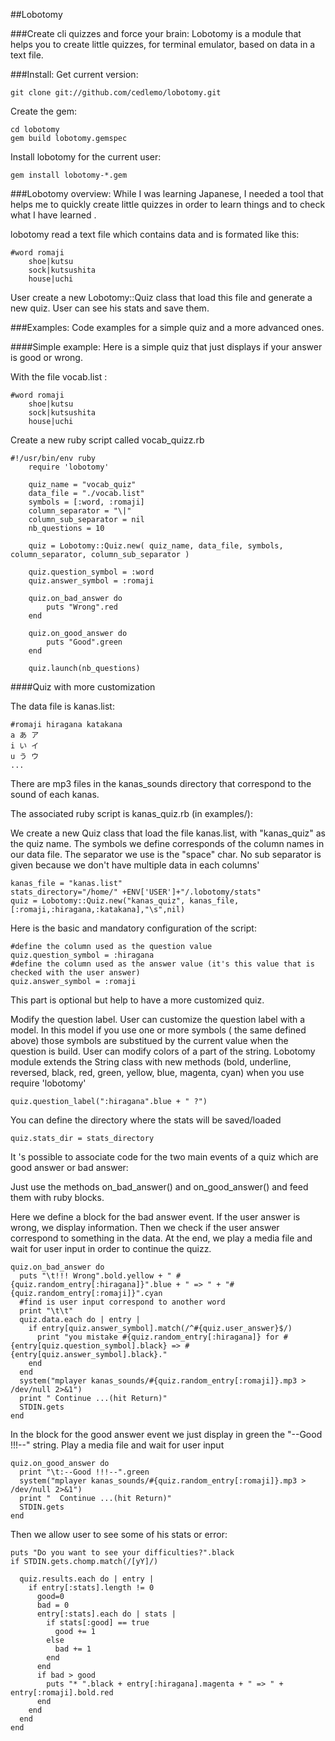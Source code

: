 ##Lobotomy

###Create cli quizzes and force your brain:
Lobotomy is a module that helps you to create little quizzes, for terminal emulator, based on data in a text file.

###Install:
Get current version:

    git clone git://github.com/cedlemo/lobotomy.git

Create the gem:

    cd lobotomy
    gem build lobotomy.gemspec

Install lobotomy for the current user:

    gem install lobotomy-*.gem

###Lobotomy overview:
While I was learning Japanese, I needed a tool that helps me to quickly create little quizzes in order to learn things and to check what I have learned .

lobotomy read a text file which contains data and is formated like this:

    #word romaji
		shoe|kutsu
		sock|kutsushita
		house|uchi

User create a new Lobotomy::Quiz class that load this file and generate a new quiz. User can see his stats and save them.

###Examples:
Code examples for a simple quiz and a more advanced ones.

####Simple example:
Here is a simple quiz that just displays if your answer is good or wrong.

With the file vocab.list :

    #word romaji
		shoe|kutsu
		sock|kutsushita
		house|uchi

Create a new ruby script called vocab_quizz.rb

    #!/usr/bin/env ruby
		require 'lobotomy'
		
		quiz_name = "vocab_quiz"
		data_file = "./vocab.list"
		symbols = [:word, :romaji]
		column_separator = "\|"
		column_sub_separator = nil
		nb_questions = 10

		quiz = Lobotomy::Quiz.new( quiz_name, data_file, symbols, column_separator, column_sub_separator )

		quiz.question_symbol = :word
		quiz.answer_symbol = :romaji

		quiz.on_bad_answer do
			puts "Wrong".red
		end

		quiz.on_good_answer do
			puts "Good".green
		end

		quiz.launch(nb_questions)

####Quiz with more customization

The data file is kanas.list:

    #romaji hiragana katakana
    a あ ア
    i い イ
    u う ウ
    ...

There are mp3 files in the kanas_sounds directory that correspond to the sound of each kanas.

The associated ruby script is kanas_quiz.rb (in examples/):

We create a new Quiz class that load the file kanas.list, with "kanas_quiz" as the quiz name. The symbols we define corresponds of the column names in our data file.
The separator we use is the "space" char. No sub separator is given because we don't have multiple data in each columns' 

    kanas_file = "kanas.list"
    stats_directory="/home/" +ENV['USER']+"/.lobotomy/stats"
    quiz = Lobotomy::Quiz.new("kanas_quiz", kanas_file, [:romaji,:hiragana,:katakana],"\s",nil)

Here is the basic and mandatory configuration of the script:

    #define the column used as the question value
    quiz.question_symbol = :hiragana
    #define the column used as the answer value (it's this value that is checked with the user answer)
    quiz.answer_symbol = :romaji

This part is optional but help to have a more customized quiz.

Modify the question label. User can customize the question label with a model. In this model if you use one or more symbols ( the same defined above) those symbols are substitued by the current value when the question is build.
User can modify colors of a part of the string. Lobotomy module extends the String class with new methods (bold, underline, reversed, black, red, green, yellow, blue, magenta, cyan) when you use require 'lobotomy' 

    quiz.question_label(":hiragana".blue + " ?")

You can define the directory where the stats will be saved/loaded 

    quiz.stats_dir = stats_directory

It 's possible to associate code for the two main events of a quiz which are good answer or bad answer:

Just use the methods on_bad_answer() and on_good_answer() and feed them with ruby blocks.

Here we define a block for the bad answer event. If the user answer is wrong, we display information.
Then we check if the user answer correspond to something in the data.
At the end, we play a media file and wait for user input in order to continue the quizz.

    quiz.on_bad_answer do
      puts "\t!!! Wrong".bold.yellow + " #{quiz.random_entry[:hiragana]}".blue + " => " + "#{quiz.random_entry[:romaji]}".cyan
      #find is user input correspond to another word
      print "\t\t"
      quiz.data.each do | entry |
        if entry[quiz.answer_symbol].match(/^#{quiz.user_answer}$/)
          print "you mistake #{quiz.random_entry[:hiragana]} for #{entry[quiz.question_symbol].black} => #{entry[quiz.answer_symbol].black}."
        end
      end
      system("mplayer kanas_sounds/#{quiz.random_entry[:romaji]}.mp3 > /dev/null 2>&1")
      print " Continue ...(hit Return)"
      STDIN.gets
    end

In the block for the good answer event we just display in green the "--Good !!!--" string. Play a media file and wait for user input

    quiz.on_good_answer do
      print "\t:--Good !!!--".green 
      system("mplayer kanas_sounds/#{quiz.random_entry[:romaji]}.mp3 > /dev/null 2>&1")
      print "  Continue ...(hit Return)"
      STDIN.gets
    end

Then we allow user to see some of his stats or error:

    puts "Do you want to see your difficulties?".black
    if STDIN.gets.chomp.match(/[yY]/)
    
      quiz.results.each do | entry |
        if entry[:stats].length != 0
          good=0
          bad = 0
          entry[:stats].each do | stats |
            if stats[:good] == true
              good += 1
            else
              bad += 1
            end
          end
          if bad > good
            puts "* ".black + entry[:hiragana].magenta + " => " + entry[:romaji].bold.red 
          end
        end
      end
    end
